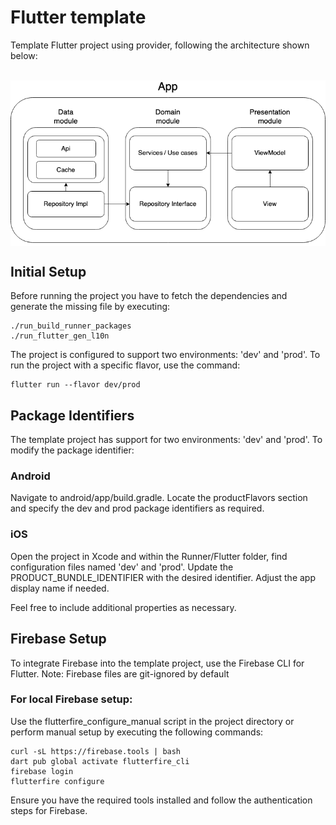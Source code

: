 # Flutter template

Template Flutter project using provider, following the architecture shown below:

<br/>
<img src="architecture.png" width=800 align=center>
<br/>

## Initial Setup

Before running the project you have to fetch the dependencies and generate the missing file by executing:
```
./run_build_runner_packages
./run_flutter_gen_l10n
```

The project is configured to support two environments: 'dev' and 'prod'. To run the project with a specific flavor, use the command:

```
flutter run --flavor dev/prod
```

## Package Identifiers

The template project has support for two environments: 'dev' and 'prod'. To modify the package identifier:

### Android

Navigate to android/app/build.gradle. Locate the productFlavors section and specify the dev and prod package identifiers as required.

### iOS

Open the project in Xcode and within the Runner/Flutter folder, find configuration files named 'dev' and 'prod'. Update the PRODUCT_BUNDLE_IDENTIFIER with the desired identifier. Adjust the app display name if needed.

Feel free to include additional properties as necessary.

## Firebase Setup

To integrate Firebase into the template project, use the Firebase CLI for Flutter. Note: Firebase files are git-ignored by default

### For local Firebase setup:

Use the flutterfire_configure_manual script in the project directory or perform manual setup by executing the following commands:

```
curl -sL https://firebase.tools | bash
dart pub global activate flutterfire_cli
firebase login
flutterfire configure
```

Ensure you have the required tools installed and follow the authentication steps for Firebase.

